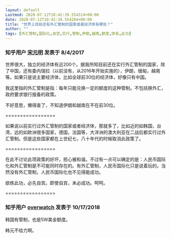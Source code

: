```yaml
---
layout: default
Lastmod: 2020-07-12T10:42:39.554314+00:00
date: 2020-07-12T10:42:39.554204+00:00
title: "世界上目前还有外汇管制的国家或者经济体有哪些？"
author: ""
tags: [外汇管制,国际化,自宫,实行,管制,伊朗,越南,额度,体有,此功]
---
```





### 知乎用户 [宋元明](//www.zhihu.com/people/song-yuan-ming-13) 发表于 8/4/2017
  
世界很大，独立的经济体有近200个。据我所知目前还在实行外汇管制的国家，除了中国，还有委内瑞拉（以前没有，从2016年开始实施的），伊朗，缅甸，越南等。如果只是说主要经济体，比如全球前30位的经济体，好像只有中国。

我这里指的外汇管制是指：每年只能兑换一定的额度的这种管制。不包括换外汇，政府要求银行报备的政策。

不好意思，懒得查了，不知道伊朗和越南在不在前30位。

\=================

如果说以前实行过外汇管制的国家或者经济体，那就多了，比如近的如韩国，台湾，远的如欧洲很多国家，德国，法国等，大洋洲的澳大利亚在二战后都实行过外汇管制。但是这些国家都在上世纪七，八十年代的时候取消此政策了。

\=================

在此不讨论此项政策的好坏，担心被和谐。不过有一点可以确定的是：人民币国际化和外汇管制是不可能同时存在的。有外汇管制，人民币国际化只是说着玩的。当然没有外汇管制，人民币国际化也不见得能成功。

欲练此功，必先自宫。即使自宫，未必成功。呵呵。

\=================
  
  



### 知乎用户 [overwatch](//www.zhihu.com/people/lin-fei-40-80) 发表于 10/17/2018
  
韩国有管制，也是5W美金额度。

韩元不给力啊。
  
  


